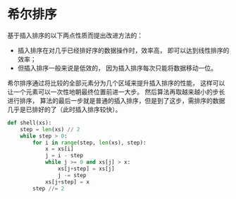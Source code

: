 # 希尔排序

基于插入排序的以下两点性质而提出改进方法的：

* 插入排序在对几乎已经排好序的数据操作时，效率高， 即可以达到线性排序的效率；
* 但插入排序一般来说是低效的， 因为插入排序每次只能将数据移动一位。

希尔排序通过将比较的全部元素分为几个区域来提升插入排序的性能，
这样可以让一个元素可以一次性地朝最终位置前进一大步。
然后算法再取越来越小的步长进行排序，
算法的最后一步就是普通的插入排序，但是到了这步，需排序的数据几乎是已排好的了（此时插入排序较快）。

```python
def shell(xs):
    step = len(xs) // 2
    while step > 0:
        for i in range(step, len(xs), step):
            x = xs[i]
            j = i - step
            while j >= 0 and xs[j] > x:
                xs[j+step] = xs[j]
                j -= step
            xs[j+step] = x
        step //= 2
```
